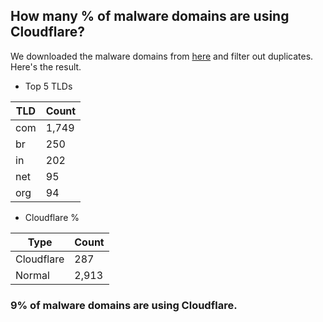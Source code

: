 ## How many % of malware domains are using Cloudflare?


We downloaded the malware domains from [here](https://urlhaus.abuse.ch) and filter out duplicates.
Here's the result.


[//]: # (start replacement)


- Top 5 TLDs

| TLD | Count |
| --- | --- |
| com | 1,749 |
| br | 250 |
| in | 202 |
| net | 95 |
| org | 94 |


- Cloudflare %

| Type | Count |
| --- | --- |
| Cloudflare | 287 |
| Normal | 2,913 |


### 9% of malware domains are using Cloudflare.